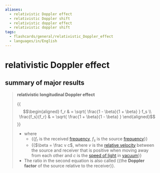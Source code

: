 ```yaml
---
aliases:
  - relativistic Doppler effect
  - relativistic Doppler shift
  - relativistic doppler effect
  - relativistic doppler shift
tags:
  - flashcards/general/relativistic_Doppler_effect
  - languages/in/English
---
```


# relativistic Doppler effect

## summary of major results

> __relativistic longitudinal Doppler effect__
>
> {{$$\begin{aligned} f_r & = \sqrt{ \frac{1 - \beta}{1 + \beta} } f_s \\ \frac{f_s}{f_r} & = \sqrt{ \frac{1 + \beta}{1 - \beta} } \end{aligned}$$}}
>
> - where
>     - {{$f_r$ is the received [frequency](frequency.md), $f_s$ is the source [frequency](frequency.md)}}
>     - {{$\beta = \frac v c$, where $v$ is the [relative velocity](relative%20velocity.md) between the source and receiver that is positive when moving away from each other and $c$ is the [speed of light](speed%20of%20light.md) in [vacuum](vacuum.md)}}
> - The ratio in the second equation is also called {{the __Doppler factor__ of the source relative to the receiver}}.

